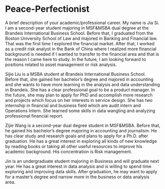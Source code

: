# Peace-Perfectionist
A brief description of your academic/professional career.
My name is Jia Si. I am a second-year student majoring in MSF&MSBA dual degree at the Brandeis International Business School. Before that, I graduated from the Boston University School of Law and majored in Banking and Financial law. That was the first time I explored the financial market. After that, I worked as a credit risk analyst in the Bank of China where I realized more financial background is needed if I wanted to transfer to the financial area and that is the reason I came here to study. In the future, I am looking forward to positions related to asset management or risk analysis. 

Sijie Liu is a MSBA student at Brandeis International Business School. Before that, she gained her bachelor’s degree and majored in accounting and she wants to have more learning in the analysis and data understanding in Brandeis. She has a clear professional goal to be a product manager. In the future, she may plan to apply for PhD and accomplish more research and projects which focus on her interests in service design. She has two internship in financial and business field which are audit intern and Operations Intern. She learned some skills in data wangling and analyzing professional financial report.

Zijie Wang is a second-year dual degree student in MSF&MSBA. Before that, he gained his bachelor’s degree majoring in accounting and journalism. He has clear study and research goals and plans to apply for a Ph.D. after graduation. He has a great interest in exploring all kinds of new knowledge by reading books or taking all other useful resources to improve his academic background. His concentration is Risk management.

Jin is an undergraduate student majoring in Business and will graduate next year. He has a great interest in data analysis and is willing to spend time exploring and improving data skills. After graduation, he may want to apply for a master’s degree and narrow more in the business or data analysis area. 
